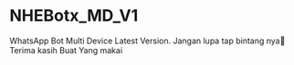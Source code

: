 # NHEBotx_MD_V1
WhatsApp Bot Multi Device Latest Version. Jangan lupa tap bintang nya🌟  Terima kasih Buat Yang makai 
